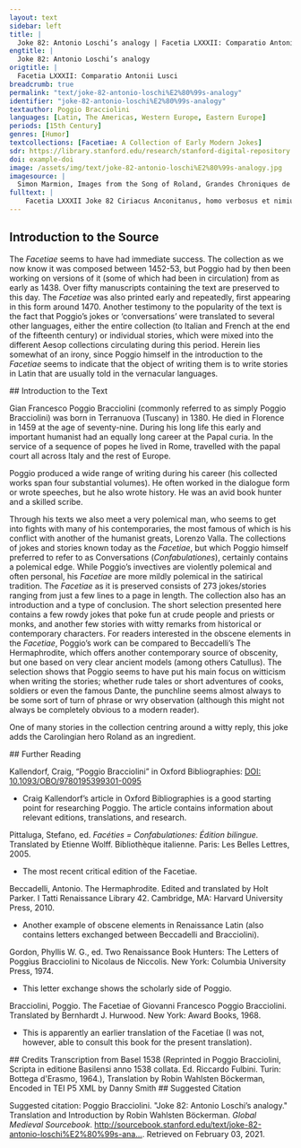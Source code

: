 ```yaml
---
layout: text
sidebar: left
title: |
  Joke 82: Antonio Loschi’s analogy | Facetia LXXXII: Comparatio Antonii Lusci
engtitle: |
  Joke 82: Antonio Loschi’s analogy
origtitle: |
  Facetia LXXXII: Comparatio Antonii Lusci
breadcrumb: true
permalink: "text/joke-82-antonio-loschi%E2%80%99s-analogy"
identifier: "joke-82-antonio-loschi%E2%80%99s-analogy"
textauthor: Poggio Bracciolini
languages: [Latin, The Americas, Western Europe, Eastern Europe]
periods: [15th Century]
genres: [Humor]
textcollections: [Facetiae: A Collection of Early Modern Jokes]
sdr: https://library.stanford.edu/research/stanford-digital-repository 
doi: example-doi 
image: /assets/img/text/joke-82-antonio-loschi%E2%80%99s-analogy.jpg
imagesource: |
  Simon Marmion, Images from the Song of Roland, Grandes Chroniques de France, St. Petersburg, Ms. Hermitage. fr. 88: (Niederl. Burgund, Mitte 15. Jh., Exemplar Philipps des Guten), folio. 154v [Public Domain]]
fulltext: |
    Facetia LXXXII Joke 82 Ciriacus Anconitanus, homo verbosus et nimium loquax, deplorabat aliquando, astantibus nobis, casum atque eversionem Imperii Romani, Ciriaco d’Ancona, a verbose and far too talkative man, was once lamenting the fall and destruction of the Roman empire, while we were standing nearby. It seemed to cause him great pain. inque ea re vehementius angi videbatur. Tum Antonius Luscus, vir doctissimus, qui in coetu aderat, ridens hominis stultam curam: Then Antonio Loschi, a very learned man who was in our group, laughed at the man’s stupid worry and said: 'Hic persimilis est,' inquit, 'viro Mediolanensi, qui, die festo, cum audisset unum e grege cantorum (qui gesta heroum ad plebem decantant) recitantem mortem Rolandi, qui septingentis iam ferme annis in proelio occubuit, “He is very similar to a man from Milan who on a feast day heard a man from a group of singers (who were singing about the deeds of the heroes to the people) recite the Death of Roland, who had died in battle almost seven-hundred years ago. coepit acriter flere, atque inde, The man started crying bitterly. cum uxor domum reversum maestum ac gementem vidisset, rogassetque quidnam accidisset novi: Later when his wife upon his return saw him sad and mournful, she asked him what had happened. 'Heu! mea uxor,' inquit, 'defunctus sum!' He said: “oh dear wife, I just want to die!” 'Mi vir,' uxor ait, 'quid tibi adversi evenit? The wife said: “dear husband, what misfortune has befallen you? Solare, atque ad cenam veni.' Cheer up and come to dinner!” At ille cum in gemitu perseveraret, neque cibum vellet sumere, tandem instantius maeroris causam percontanti mulieri: But he kept on sighing and refused to eat, and finally the wife demanded to know the reason for his grief and he replied: “Do you know what news I heard today?” An nescis,' respondit, 'quae nova hodie audivi?' 'Quaenam, vir?' uxor inquit. The wife said: “What news, husband?” 'Mortuus est Rolandus, qui solus tuebatur Christianos!' “Roland, the lone protector of all Christians, is dead!” Solata est mulier insulsam maestitiam viri, et vix tandem ad cenam potuit illum perducere. The wife then soothed the husband’s silly grief and could, with some difficulty, make him come to dinner. 
---
```

## Introduction to the Source 
<p>The <em>Facetiae</em> seems to have had immediate success. The collection as we now know it was composed between 1452-53, but Poggio had by then been working on versions of it (some of which had been in circulation) from as early as 1438. Over fifty manuscripts containing the text are preserved to this day. The <em>Facetiae</em> was also printed early and repeatedly, first appearing in this form around 1470. Another testimony to the popularity of the text is the fact that Poggio’s jokes or ‘conversations’ were translated to several other languages, either the entire collection (to Italian and French at the end of the fifteenth century) or individual stories, which were mixed into the different Aesop collections circulating during this period. Herein lies somewhat of an irony, since Poggio himself in the introduction to the <em>Facetiae</em> seems to indicate that the object of writing them is to write stories in Latin that are usually told in the vernacular languages.</p>
## Introduction to the Text 
<p>Gian Francesco Poggio Bracciolini (commonly referred to as simply Poggio Bracciolini) was born in Terranuova (Tuscany) in 1380. He died in Florence in 1459 at the age of seventy-nine. During his long life this early and important humanist had an equally long career at the Papal curia. In the service of a sequence of popes he lived in Rome, travelled with the papal court all across Italy and the rest of Europe.</p> <p>Poggio produced a wide range of writing during his career (his collected works span four substantial volumes). He often worked in the dialogue form or wrote speeches, but he also wrote history. He was an avid book hunter and a skilled scribe.</p> <p>Through his texts we also meet a very polemical man, who seems to get into fights with many of his contemporaries, the most famous of which is his conflict with another of the humanist greats, Lorenzo Valla. The collections of jokes and stories known today as the <em>Facetiae</em>, but which Poggio himself preferred to refer to as Conversations (<em>Confabulationes</em>), certainly contains a polemical edge. While Poggio’s invectives are violently polemical and often personal, his <em>Facetiae</em> are more mildly polemical in the satirical tradition. The <em>Facetiae</em> as it is preserved consists of 273 jokes/stories ranging from just a few lines to a page in length. The collection also has an introduction and a type of conclusion. The short selection presented here contains a few rowdy jokes that poke fun at crude people and priests or monks, and another few stories with witty remarks from historical or contemporary characters. For readers interested in the obscene elements in the <em>Facetiae</em>, Poggio’s work can be compared to Beccadelli’s The Hermaphrodite, which offers another contemporary source of obscenity, but one based on very clear ancient models (among others Catullus). The selection shows that Poggio seems to have put his main focus on witticism when writing the stories; whether rude tales or short adventures of cooks, soldiers or even the famous Dante, the punchline seems almost always to be some sort of turn of phrase or wry observation (although this might not always be completely obvious to a modern reader).</p> <p dir="ltr" id="docs-internal-guid-97bee2a6-7fff-cf41-0753-2aa1f5aa41fe">One of many stories in the collection centring around a witty reply, this joke adds the Carolingian hero Roland as an ingredient. </p>
## Further Reading 
<p>Kallendorf, Craig, “Poggio Bracciolini” in Oxford Bibliographies: <a href="https://www.oxfordbibliographies.com/view/document/obo-9780195399301/obo-9780195399301-0095.xml">DOI: 10.1093/OBO/9780195399301-0095</a></p> <ul> <li>Craig Kallendorf’s article in Oxford Bibliographies is a good starting point for researching Poggio. The article contains information about relevant editions, translations, and research.</li> </ul> <p>Pittaluga, Stefano, ed. <em>Facéties = Confabulationes: Édition bilingue.</em> Translated by Etienne Wolff. Bibliothèque italienne. Paris: Les Belles Lettres, 2005.</p> <ul> <li>The most recent critical edition of the Facetiae.</li> </ul> <p>Beccadelli, Antonio. The Hermaphrodite. Edited and translated by Holt Parker. I Tatti Renaissance Library 42. Cambridge, MA: Harvard University Press, 2010.</p> <ul> <li>Another example of obscene elements in Renaissance Latin (also contains letters exchanged between Beccadelli and Bracciolini).</li> </ul> <p>Gordon, Phyllis W. G., ed. Two Renaissance Book Hunters: The Letters of Poggius Bracciolini to Nicolaus de Niccolis. New York: Columbia University Press, 1974.</p> <ul> <li>This letter exchange shows the scholarly side of Poggio.</li> </ul> <p>Bracciolini, Poggio. The Facetiae of Giovanni Francesco Poggio Bracciolini. Translated by Bernhardt J. Hurwood. New York: Award Books, 1968.</p> <ul> <li>This is apparently an earlier translation of the Facetiae (I was not, however, able to consult this book for the present translation).</li> </ul>
## Credits
Transcription from Basel 1538 (Reprinted in Poggio Bracciolini, Scripta in editione Basilensi anno 1538 collata. Ed. Riccardo Fulbini. Turin: Bottega d'Erasmo, 1964.), 
Translation by Robin Wahlsten Böckerman, 
Encoded in TEI P5 XML by Danny Smith
## Suggested Citation
<p>Suggested citation: Poggio Bracciolini.  "Joke 82: Antonio Loschi’s analogy." Translation and Introduction by Robin Wahlsten Böckerman. <em>Global Medieval Sourcebook</em>. <a href="http://sourcebook.stanford.edu/text/joke-82-antonio-loschi%E2%80%99s-analogy">http://sourcebook.stanford.edu/text/joke-82-antonio-loschi%E2%80%99s-ana...</a>. Retrieved on February 03, 2021.</p>